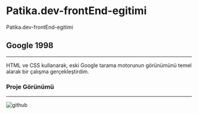 # Patika.dev-frontEnd-egitimi
Patika.dev-frontEnd-egitimi

## Google 1998
<hr>

HTML ve CSS kullanarak, eski Google tarama motorunun görünümünü temel alarak bir çalışma gerçekleştirdim.

### Proje Görünümü
---
![github](img/google.jpg.PNG)
